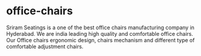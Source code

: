 # office-chairs
Sriram Seatings is a one of the best office chairs manufacturing company in Hyderabad. We are india leading high quality and comfortable office chairs. Our Office chairs ergonomic design, chairs mechanism and different type of comfortable adjustment chairs.
